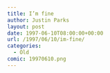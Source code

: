 ```yaml
---
title: I’m fine
author: Justin Parks
layout: post
date: 1997-06-10T08:00:00+00:00
url: /1997/06/10/im-fine/
categories:
  - Old
comic: 19970610.png
---
```

